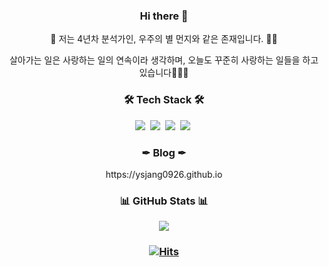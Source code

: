 <h3 align="center"> Hi there 👋 </h3>

<!--
**ysjang0926/ysjang0926** is a ✨ _special_ ✨ repository because its `README.md` (this file) appears on your GitHub profile.

Here are some ideas to get you started:

- 🔭 I’m currently working on ...
- 🌱 I’m currently learning ...
- 👯 I’m looking to collaborate on ...
- 🤔 I’m looking for help with ...
- 💬 Ask me about ...
- 📫 How to reach me: ...
- 😄 Pronouns: ...
- ⚡ Fun fact: ...
-->

<p align="center">
🚀 저는 4년차 분석가인, 우주의 별 먼지와 같은 존재입니다. 👩‍🚀
</p>
<p align="center">
살아가는 일은 사랑하는 일의 연속이라 생각하며, 오늘도 꾸준히 사랑하는 일들을 하고 있습니다🏄🏻‍♂️
</p>


<h3 align="center">🛠 Tech Stack 🛠</h3>
<p align="center">

<p align="center">
  <img src="https://img.shields.io/badge/R-276DC3?style=flat-square&logo=Python&logoColor=white"/></a>&nbsp
  <img src="https://img.shields.io/badge/Python-3766AB?style=flat-square&logo=Python&logoColor=white"/></a>&nbsp
  <img src="https://img.shields.io/badge/MySQL-4479A1?style=flat-square&logo=Python&logoColor=white"/></a>&nbsp
  <img src="https://img.shields.io/badge/Power BI-F2C811?style=flat-square&logo=Python&logoColor=white"/></a>&nbsp
</p>

<h3 align="center">✒ Blog ✒</h3>
<p align="center">https://ysjang0926.github.io</p>

<h3 align="center">📊 GitHub Stats 📊 </h3>
<p align="center"> 
  <img src="https://github-readme-stats.vercel.app/api?username=ysjang0926&theme=vue&show_icons=true"/></a>
</p>

<h3 align="center"🎇 My Hits 🎇 </h3>

<p align="center"> 
  
[![Hits](https://hits.seeyoufarm.com/api/count/incr/badge.svg?url=https%3A%2F%2Fgithub.com%2Fysjang0926&count_bg=%23D7D265&title_bg=%23252222&icon=&icon_color=%23E7E7E7&title=hits&edge_flat=false)](https://hits.seeyoufarm.com)
  
</p>
  
<div align=center>	
</div>
